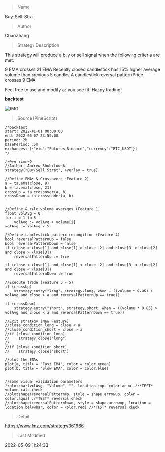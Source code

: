 
> Name

Buy-Sell-Strat

> Author

ChaoZhang

> Strategy Description

This strategy will produce a buy or sell signal when the following criteria are met:

9 EMA crosses 21 EMA
Recently closed candlestick has 15% higher average volume than previous 5 candles
A candlestick reversal pattern
Price crosses 9 EMA

Feel free to use and modify as you see fit. Happy trading!

**backtest**

 ![IMG](https://www.fmz.com/upload/asset/18d9f7f95cee6a9bec6.png) 



> Source (PineScript)

``` pinescript
/*backtest
start: 2022-01-01 00:00:00
end: 2022-05-07 23:59:00
period: 2h
basePeriod: 15m
exchanges: [{"eid":"Futures_Binance","currency":"BTC_USDT"}]
*/

//@version=5
//Author: Andrew Shubitowski
strategy("Buy/Sell Strat", overlay = true)

//Define EMAs & Crossovers (Feature 2)
a = ta.ema(close, 9)
b = ta.ema(close, 21)
crossUp = ta.crossover(a, b)
crossDown = ta.crossunder(a, b)


//Define & calc volume averages (Feature 1)
float volAvg = 0
for i = 1 to 5
    volAvg := volAvg + volume[i]
volAvg := volAvg / 5

//Define candlestick pattern recongition (Feature 4)
bool reversalPatternUp = false
bool reversalPatternDown = false
if (close > close[1] and close[1] > close [2] and close[3] > close[2] and close > close[3])
    reversalPatternUp := true
    
if (close < close[1] and close[1] < close [2] and close[3] < close[2] and close < close[3])
    reversalPatternDown := true

//Execute trade (Feature 3 + 5)
if (crossUp)
    strategy.entry("long", strategy.long, when = ((volume * 0.85) > volAvg and close > a and reversalPatternUp == true))
    
if (crossDown)
    strategy.entry("short", strategy.short, when = ((volume * 0.85) > volAvg and close < a and reversalPatternDown == true))
    
//Exit strategy (New Feature)
//close_condition_long = close < a
//close_condition_short = close > a
//if (close_condition_long)
//    strategy.close("long")
//
//if (close_condition_short)
//    strategy.close("short")

//plot the EMAs
plot(a, title = "Fast EMA", color = color.green)
plot(b, title = "Slow EMA", color = color.blue)


//Some visual validation parameters
//plotchar(volAvg, "Volume", "", location.top, color.aqua) //*TEST* volume calc check
//plotshape(reversalPatternUp, style = shape.arrowup, color = color.aqua) //*TEST* reversal check
//plotshape(reversalPatternDown, style = shape.arrowup, location = location.belowbar, color = color.red) //*TEST* reversal check
```

> Detail

https://www.fmz.com/strategy/361966

> Last Modified

2022-05-09 11:24:33
